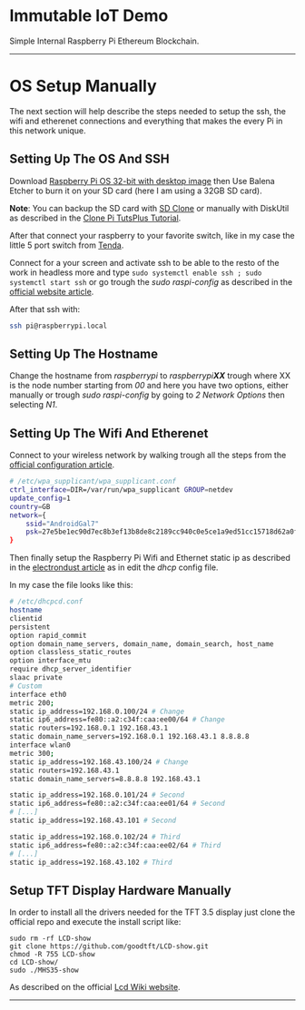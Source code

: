 # Immutable IoT Demo

Simple Internal Raspberry Pi Ethereum Blockchain.

---

# OS Setup Manually

The next section will help describe the steps needed to setup the ssh, the wifi and etherenet connections and everything that makes the every Pi in this network unique.

## Setting Up The OS And SSH

Download [Raspberry Pi OS 32-bit with desktop image](https://www.raspberrypi.org/downloads/raspberry-pi-os/) then Use Balena Etcher to burn it on your SD card (here I am using a 32GB SD card).

**Note**: You can backup the SD card with [SD Clone](https://twocanoes.com/products/mac/sd-clone/) or manually with DiskUtil as described in the [Clone Pi TutsPlus Tutorial](https://computers.tutsplus.com/articles/how-to-clone-raspberry-pi-sd-cards-using-the-command-line-in-os-x--mac-59911).

After that connect your raspberry to your favorite switch, like in my case the little 5 port switch from [Tenda](https://tendacn.com/en/product/SG105.html).

Connect for a your screen and activate ssh to be able to the resto of the work in headless more and type `sudo systemctl enable ssh
; sudo systemctl start ssh` or go trough the _sudo raspi-config_ as described in the [official website article](https://www.raspberrypi.org/documentation/remote-access/ssh/).

After that ssh with:

```sh
ssh pi@raspberrypi.local
```

## Setting Up The Hostname

Change the hostname from _raspberrypi_ to _raspberrypi**XX**_ trough where XX is the node number starting from _00_ and here you have two options, either manually or trough _sudo raspi-config_ by going to _2 Network Options_ then selecting _N1_.

## Setting Up The Wifi And Etherenet

Connect to your wireless network by walking trough all the steps from the [official configuration article](https://www.raspberrypi.org/documentation/configuration/wireless/wireless-cli.md).

```bash
# /etc/wpa_supplicant/wpa_supplicant.conf
ctrl_interface=DIR=/var/run/wpa_supplicant GROUP=netdev
update_config=1
country=GB
network={
    ssid="AndroidGal7"
    psk=27e5be1ec90d7ec8b3ef13b8de8c2189cc940c0e5ce1a9ed51cc15718d62a0f8
}
```

Then finally setup the Raspberry Pi Wifi and Ethernet static ip as described in the [electrondust article](https://electrondust.com/2017/11/25/setting-raspberry-pi-wifi-static-ip-raspbian-stretch-lite/) as in edit the _dhcp_ config file.

In my case the file looks like this:


```sh
# /etc/dhcpcd.conf
hostname
clientid
persistent
option rapid_commit
option domain_name_servers, domain_name, domain_search, host_name
option classless_static_routes
option interface_mtu
require dhcp_server_identifier
slaac private
# Custom
interface eth0
metric 200;
static ip_address=192.168.0.100/24 # Change
static ip6_address=fe80::a2:c34f:caa:ee00/64 # Change
static routers=192.168.0.1 192.168.43.1
static domain_name_servers=192.168.0.1 192.168.43.1 8.8.8.8
interface wlan0
metric 300;
static ip_address=192.168.43.100/24 # Change
static routers=192.168.43.1
static domain_name_servers=8.8.8.8 192.168.43.1
```

```sh
static ip_address=192.168.0.101/24 # Second
static ip6_address=fe80::a2:c34f:caa:ee01/64 # Second
# [...]
static ip_address=192.168.43.101 # Second
```

```sh
static ip_address=192.168.0.102/24 # Third
static ip6_address=fe80::a2:c34f:caa:ee02/64 # Third
# [...]
static ip_address=192.168.43.102 # Third
```

## Setup TFT Display Hardware Manually

In order to install all the drivers needed for the TFT 3.5 display just clone the official repo and execute the install script like:

```ah
sudo rm -rf LCD-show
git clone https://github.com/goodtft/LCD-show.git
chmod -R 755 LCD-show
cd LCD-show/
sudo ./MHS35-show
```

As described on the official [Lcd Wiki website](http://www.lcdwiki.com/MHS-3.5inch_RPi_Display).

---
